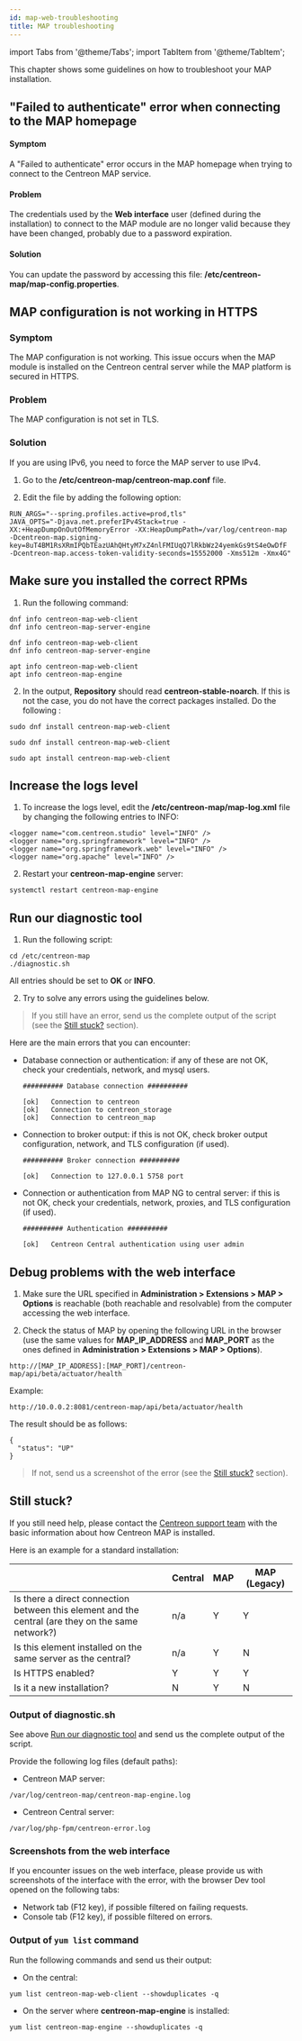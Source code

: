 ```yaml
---
id: map-web-troubleshooting
title: MAP troubleshooting
---
```

import Tabs from '@theme/Tabs';
import TabItem from '@theme/TabItem';

This chapter shows some guidelines on how to troubleshoot your MAP installation.

## "Failed to authenticate" error when connecting to the MAP homepage

#### Symptom

A "Failed to authenticate" error occurs in the MAP homepage when trying to connect to the Centreon MAP service.

#### Problem

The credentials used by the **Web interface** user (defined during the installation) to connect to the MAP module are no longer valid because they have been changed, probably due to a password expiration.

#### Solution

You can update the password by accessing this file: **/etc/centreon-map/map-config.properties**.

## MAP configuration is not working in HTTPS

### Symptom

The MAP configuration is not working. This issue occurs when the MAP module is installed on the Centreon central server while the MAP platform is secured in HTTPS.

### Problem

The MAP configuration is not set in TLS.

### Solution

If you are using IPv6, you need to force the MAP server to use IPv4. 

1. Go to the **/etc/centreon-map/centreon-map.conf** file.

2. Edit the file by adding the following option:

  ```shell
  RUN_ARGS="--spring.profiles.active=prod,tls"
  JAVA_OPTS="-Djava.net.preferIPv4Stack=true -XX:+HeapDumpOnOutOfMemoryError -XX:HeapDumpPath=/var/log/centreon-map -Dcentreon-map.signing-key=8uT4BM1RsXRmIPQbTEazUAhQHtyM7xZ4nlFMIUqQ7lRkbWz24yemkGs9tS4eOwDfF -Dcentreon-map.access-token-validity-seconds=15552000 -Xms512m -Xmx4G"
  ``` 

## Make sure you installed the correct RPMs

1. Run the following command:

  <Tabs groupId="sync">
  <TabItem value="Alma / RHEL / Oracle Linux 8" label="Alma / RHEL / Oracle Linux 8">
  
  ```shell
  dnf info centreon-map-web-client
  dnf info centreon-map-server-engine
  ```
  
  </TabItem>
  <TabItem value="Alma / RHEL / Oracle Linux 9" label="Alma / RHEL / Oracle Linux 9">

  ```shell
  dnf info centreon-map-web-client
  dnf info centreon-map-server-engine
  ``` 
  
  </TabItem>
  <TabItem value="Debian" label="Debian">

  ```shell
  apt info centreon-map-web-client
  apt info centreon-map-engine
  ``` 
  
  </TabItem>
  </Tabs>

2. In the output, **Repository** should read **centreon-stable-noarch**. If this is not the case, you do not have the correct packages installed. Do the following :

  <Tabs groupId="sync">
  <TabItem value="Alma / RHEL / Oracle Linux 8" label="Alma / RHEL / Oracle Linux 8">
  
  ```shell
  sudo dnf install centreon-map-web-client
  ```
  
  </TabItem>
  <TabItem value="Alma / RHEL / Oracle Linux 9" label="Alma / RHEL / Oracle Linux 9">
  
  ```shell
  sudo dnf install centreon-map-web-client
  ```
  
  </TabItem>
  <TabItem value="Debian" label="Debian">
  
  ```shell
  sudo apt install centreon-map-web-client
  ```
  
  </TabItem>
  </Tabs>

## Increase the logs level

1. To increase the logs level, edit the **/etc/centreon-map/map-log.xml** file by changing the following entries to INFO:

  ```shell
  <logger name="com.centreon.studio" level="INFO" />
  <logger name="org.springframework" level="INFO" />
  <logger name="org.springframework.web" level="INFO" />
  <logger name="org.apache" level="INFO" />
  ```
  
2. Restart your **centreon-map-engine** server:

  ```shell
  systemctl restart centreon-map-engine
  ```

## Run our diagnostic tool

1. Run the following script:

  ```shell
  cd /etc/centreon-map
  ./diagnostic.sh
  ```
  
  All entries should be set to **OK** or **INFO**.

2. Try to solve any errors using the guidelines below.

> If you still have an error, send us the complete output of the script (see the [Still stuck?](#still-stuck) section).
 

Here are the main errors that you can encounter:

- Database connection or authentication: if any of these are not OK, check your credentials, network, and mysql users.

  ```shell
  ########## Database connection ##########

  [ok]   Connection to centreon
  [ok]   Connection to centreon_storage
  [ok]   Connection to centreon_map
  ```

- Connection to broker output: if this is not OK, check broker output configuration, network, and TLS configuration (if used).

  ```shell
  ########## Broker connection ##########
  
  [ok]   Connection to 127.0.0.1 5758 port
   ```

- Connection or authentication from MAP NG to central server:  if this is not OK, check your credentials, network, proxies, and TLS configuration (if used).

  ```shell
  ########## Authentication ##########
  
  [ok]   Centreon Central authentication using user admin
  ``` 

## Debug problems with the web interface

1. Make sure the URL specified in **Administration > Extensions > MAP > Options** is reachable (both reachable and resolvable) from the computer accessing the web interface.

2. Check the status of MAP by opening the following URL in the browser (use the same values for **MAP_IP_ADDRESS** and **MAP_PORT** as the ones defined in **Administration > Extensions > MAP > Options**).

  ```shell
  http://[MAP_IP_ADDRESS]:[MAP_PORT]/centreon-map/api/beta/actuator/health
  ```
  
  Example:
  
  ```shell
  http://10.0.0.2:8081/centreon-map/api/beta/actuator/health
  ```
  
  The result should be as follows:
  
  ```shell
  {
    "status": "UP"
  }
  ```
  
  > If not, send us a screenshot of the error (see the [Still stuck?](#still-stuck) section).

## Still stuck?

If you still need help, please contact the [Centreon support team](https://support.centreon.com/) with the basic information about how Centreon MAP is installed.

Here is an example for a standard installation:

|            | Central | MAP | MAP (Legacy) |
|------------|------|--------|--------|
|Is there a direct connection between this element and the central (are they on the same network?)|n/a|Y|Y|
|Is this element installed on the same server as the central?   |n/a|Y|N|
|Is HTTPS enabled?  |Y|Y|Y|
|Is it a new installation? |N|Y|N|

### Output of diagnostic.sh

See above [Run our diagnostic tool](#run-our-diagnostic-tool) and send us the complete output of the script.

Provide the following log files (default paths):

  - Centreon MAP server:
   
   ```shell
   /var/log/centreon-map/centreon-map-engine.log
   ```

  - Centreon Central server:
   ```shell
   /var/log/php-fpm/centreon-error.log
   ```

### Screenshots from the web interface

If you encounter issues on the web interface, please provide us with screenshots of the interface with the error, with the browser Dev tool opened on the following tabs:
  
  - Network tab (F12 key), if possible filtered on failing requests.
  - Console tab (F12 key), if possible filtered on errors.

### Output of `yum list` command

Run the following commands and send us their output:

  - On the central:
  
  ```shell
  yum list centreon-map-web-client --showduplicates -q
  ```
    
  - On the server where **centreon-map-engine** is installed:
  
  ```shell
  yum list centreon-map-engine --showduplicates -q
  ```
